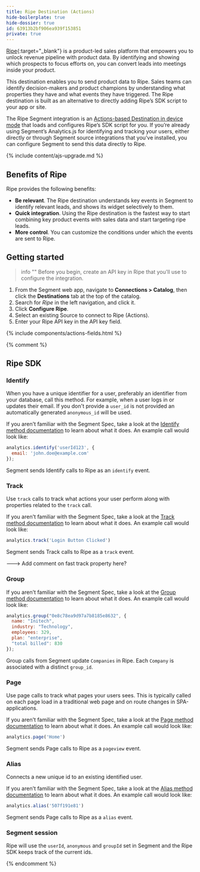 ```yaml
---
title: Ripe Destination (Actions)
hide-boilerplate: true
hide-dossier: true
id: 63913b2bf906ea939f153851
private: true
---
```


[Ripe](https://www.getripe.com/){:target="_blank"} is a product-led sales platform that empowers you to unlock revenue pipeline with product data. By identifying and showing which prospects to focus efforts on, you can convert leads into meetings inside your product.

This destination enables you to send product data to Ripe. Sales teams can identify decision-makers and product champions by understanding what properties they have and what events they have triggered. The Ripe destination is built as an alternative to directly adding Ripe’s SDK script to your app or site.

The Ripe Segment integration is an [Actions-based Destination in device mode](/docs/connections/destinations/#connection-modes) that loads and configures Ripe’s SDK script for you. If you’re already using Segment’s Analytics.js for identifying and tracking your users, either directly or through Segment source integrations that you’ve installed, you can configure Segment to send this data directly to Ripe.

{% include content/ajs-upgrade.md %}

## Benefits of Ripe

Ripe provides the following benefits:

- **Be relevant**. The Ripe destination understands key events in Segment to identify relevant leads, and shows its widget selectively to them.
- **Quick integration**. Using the Ripe destination is the fastest way to start combining key product events with sales data and start targeting ripe leads.
- **More control**. You can customize the conditions under which the events are sent to Ripe.

## Getting started

> info ""
> Before you begin, create an API key in Ripe that you'll use to configure the integration.


1. From the Segment web app, navigate to **Connections > Catalog**, then click the **Destinations** tab at the top of the catalog.
2. Search for *Ripe* in the left navigation, and click it.
3. Click **Configure Ripe**.
4. Select an existing Source to connect to Ripe (Actions).
5. Enter your Ripe API key in the API key field.

{% include components/actions-fields.html %}

{% comment %}
## Ripe SDK

### Identify

When you have a unique identifier for a user, preferably an identifier from your database, call this method. For example, when a user logs in or updates their email. If you don't provide a `user_id` is not provided an automatically generated `anonymous_id` will be used.

If you aren't familiar with the Segment Spec, take a look at
the [Identify method documentation](/docs/connections/spec/identify/) to learn
about what it does. An example call would look like:

```js
analytics.identify('userId123', {
  email: 'john.doe@example.com'
});
```

Segment sends Identify calls to Ripe as an `identify` event.

### Track

Use `track` calls to track what actions your user perform along with properties
related to the `track` call.

If you aren't familiar with the Segment Spec, take a look at
the [Track method documentation](/docs/connections/spec/track/) to learn about
what it does. An example call would look like:

```js
analytics.track('Login Button Clicked')
```

Segment sends Track calls to Ripe as a `track` event.

---> Add comment on fast track property here?

### Group

If you aren't familiar with the Segment Spec, take a look at
the [Group method documentation](/docs/connections/spec/group/) to learn about
what it does. An example call would look like:

```js
analytics.group("0e8c78ea9d97a7b8185e8632", {
  name: "Initech",
  industry: "Technology",
  employees: 329,
  plan: "enterprise",
  "total billed": 830
});
```

Group calls from Segment update `Companies` in Ripe. Each `Company` is
associated with a distinct `group_id`.

### Page

Use page calls to track what pages your users sees. This is typically called on
each page load in a traditional web page and on route changes in
SPA-applications.

If you aren't familiar with the Segment Spec, take a look at
the [Page method documentation](/docs/connections/spec/page/) to learn about
what it does. An example call would look like:

```js
analytics.page('Home')
```

Segment sends Page calls to Ripe as a `pageview` event.

### Alias

Connects a new unique id to an existing identified user.

If you aren't familiar with the Segment Spec, take a look at
the [Alias method documentation](/docs/connections/spec/alias/) to learn about
what it does. An example call would look like:

```js
analytics.alias('507f191e81')
```

Segment sends Page calls to Ripe as a `alias` event.

### Segment session

Ripe will use the `userId`, `anonymous` and `groupId` set in Segment and the Ripe SDK keeps track of the current ids.

{% endcomment %}

